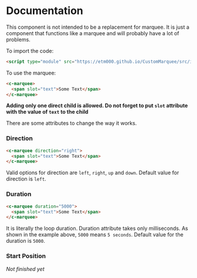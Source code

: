 # Documentation

This component is not intended to be a replacement for marquee. It is just a component that functions like a marquee and will probably have a lot of problems.

To import the code:
```html
<script type="module" src="https://etm000.github.io/CustomMarquee/src/index.js"></script>
```

To use the marquee:
```html
<c-marquee>
  <span slot="text">Some Text</span>
</c-marquee>
```

**Adding only one direct child is allowed. Do not forget to put `slot` attribute with the value of `text` to the child**

There are some attributes to change the way it works.
### Direction
```html
<c-marquee direction="right">
  <span slot="text">Some Text</span>
</c-marquee>
```
Valid options for direction are `left`, `right`, `up` and `down`. Default value for direction is `left`.

### Duration
```html
<c-marquee duration="5000">
  <span slot="text">Some Text</span>
</c-marquee>
```
It is literally the loop duration. Duration attribute takes only milliseconds. As shown in the example above, `5000` means `5 seconds`. Default value for the duration is `5000`.

### Start Position
_Not finished yet_